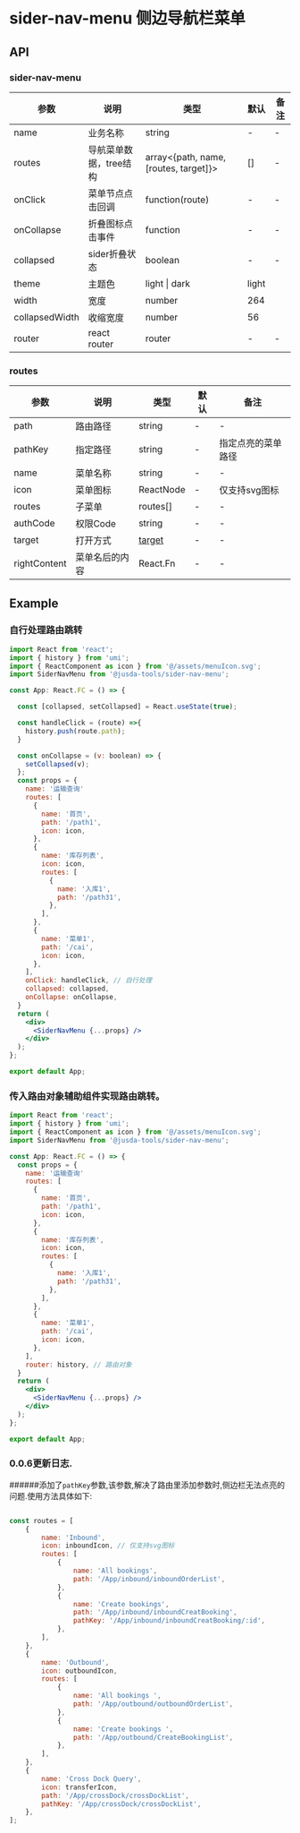 # sider-nav-menu 侧边导航栏菜单

## API
### sider-nav-menu
| 参数    | 说明                   | 类型                                  | 默认  | 备注 |
| ------- | ---------------------- | ------------------------------------- | ----- | ---- |
| name    | 业务名称               | string                                | -     | -    |
| routes  | 导航菜单数据，tree结构 | array<{path, name, [routes, target]}> | []    | -    |
| onClick | 菜单节点点击回调       | function(route)                       | -     | -    |
| onCollapse  | 折叠图标点击事件           | function                                | -     | -    |
| collapsed  | sider折叠状态           | boolean                                | -     | -    |
| theme   | 主题色                 | light \| dark                         | light |      |
| width   | 宽度                 | number                        | 264 |      |
| collapsedWidth   | 收缩宽度                 | number                         | 56 |      |
| router  | react router           | router                                | -     | -    |


### routes

| 参数   | 说明     | 类型                                                         | 默认 | 备注 |
| ------ | -------- | ------------------------------------------------------------ | ---- | ---- |
| path   | 路由路径 | string                                                       | -    | -    |
|pathKey| 指定路径|                string                           |-|指定点亮的菜单路径
| name   | 菜单名称 | string                                                       | -    | -    |
| icon   | 菜单图标 | ReactNode                               | -    |  仅支持svg图标  |
| routes | 子菜单   | routes[]                                                     | -    | -    |
| authCode | 权限Code   | string                                                    | -    | -    |
| target | 打开方式 | [target](https://developer.mozilla.org/zh-CN/docs/Web/API/Window/open) | -    | -    |
| rightContent | 菜单名后的内容 | React.Fn | -    | -    |


## Example


### 自行处理路由跳转

```jsx
import React from 'react';
import { history } from 'umi';
import { ReactComponent as icon } from '@/assets/menuIcon.svg';
import SiderNavMenu from '@jusda-tools/sider-nav-menu';

const App: React.FC = () => {

  const [collapsed, setCollapsed] = React.useState(true);

  const handleClick = (route) =>{
    history.push(route.path);
  }

  const onCollapse = (v: boolean) => {
    setCollapsed(v);
  };
  const props = {
    name: '运输查询'
    routes: [
      {
        name: '首页',
        path: '/path1',
        icon: icon,
      },
      {
        name: '库存列表',
        icon: icon,
        routes: [
          {
            name: '入库1',
            path: '/path31',
          },
        ],
      },
      {
        name: '菜单1',
        path: '/cai',
        icon: icon,
      },
    ],
    onClick: handleClick, // 自行处理
    collapsed: collapsed,
    onCollapse: onCollapse,
  }
  return (
    <div>
      <SiderNavMenu {...props} />
    </div>
  );
};

export default App;
```

### 传入路由对象辅助组件实现路由跳转。
```jsx
import React from 'react';
import { history } from 'umi';
import { ReactComponent as icon } from '@/assets/menuIcon.svg';
import SiderNavMenu from '@jusda-tools/sider-nav-menu';

const App: React.FC = () => {
  const props = {
    name: '运输查询'
    routes: [
      {
        name: '首页',
        path: '/path1',
        icon: icon,
      },
      {
        name: '库存列表',
        icon: icon,
        routes: [
          {
            name: '入库1',
            path: '/path31',
          },
        ],
      },
      {
        name: '菜单1',
        path: '/cai',
        icon: icon,
      },
    ],
    router: history, // 路由对象
  }
  return (
    <div>
      <SiderNavMenu {...props} />
    </div>
  );
};

export default App;
```

### 0.0.6更新日志.
######添加了`pathKey`参数,该参数,解决了路由里添加参数时,侧边栏无法点亮的问题.使用方法具体如下:
```jsx

const routes = [
    {
        name: 'Inbound',
        icon: inboundIcon, // 仅支持svg图标
        routes: [
            {
                name: 'All bookings',
                path: '/App/inbound/inboundOrderList',
            },
            {
                name: 'Create bookings',
                path: '/App/inbound/inboundCreatBooking',
                pathKey: '/App/inbound/inboundCreatBooking/:id',
            },
        ],
    },
    {
        name: 'Outbound',
        icon: outboundIcon,
        routes: [
            {
                name: 'All bookings ',
                path: '/App/outbound/outboundOrderList',
            },
            {
                name: 'Create bookings ',
                path: '/App/outbound/CreateBookingList',
            },
        ],
    },
    {
        name: 'Cross Dock Query',
        icon: transferIcon,
        path: '/App/crossDock/crossDockList',
        pathKey: '/App/crossDock/crossDockList',
    },
];
